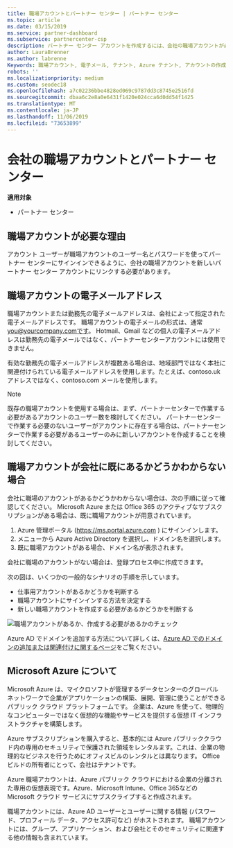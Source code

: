 ```yaml
---
title: 職場アカウントとパートナー センター | パートナー センター
ms.topic: article
ms.date: 03/15/2019
ms.service: partner-dashboard
ms.subservice: partnercenter-csp
description: パートナー センター アカウントを作成するには、会社の職場アカウントが必要です。 Microsoft Azure または Office 365 のアクティブなサブスクリプションがある場合は、既に職場アカウントが用意されています。
author: LauraBrenner
ms.author: labrenne
Keywords: 職場アカウント, 電子メール, テナント, Azure テナント, アカウントの作成, ドメイン名
robots: ''
ms.localizationpriority: medium
ms.custom: seodec18
ms.openlocfilehash: a7c02236bbe4828ed069c9787dd3c8745e2516fd
ms.sourcegitcommit: dbaa6c2e8a0e6431f1420e024cca6d0dd54f1425
ms.translationtype: MT
ms.contentlocale: ja-JP
ms.lasthandoff: 11/06/2019
ms.locfileid: "73653899"
---
```

# <a name="your-company-work-account-and-partner-center"></a>会社の職場アカウントとパートナー センター  

**適用対象**

-  パートナー センター

## <a name="why-you-need-a-work-account"></a>職場アカウントが必要な理由

アカウント ユーザーが職場アカウントのユーザー名とパスワードを使ってパートナー センターにサインインできるように、会社の職場アカウントを新しいパートナー センター アカウントにリンクする必要があります。

## <a name="the-work-account-email-address"></a>職場アカウントの電子メールアドレス

職場アカウントまたは勤務先の電子メールアドレスは、会社によって指定された電子メールアドレスです。 職場アカウントの電子メールの形式は、通常 you@yourcompany.comです。 Hotmail、Gmail などの個人の電子メールアドレスは勤務先の電子メールではなく、パートナーセンターアカウントには使用できません。 

有効な勤務先の電子メールアドレスが複数ある場合は、地域部門ではなく本社に関連付けられている電子メールアドレスを使用します。たとえば、contoso.uk アドレスではなく、contoso.com メールを使用します。

> [!NOTE]  
>  既存の職場アカウントを使用する場合は、まず、パートナーセンターで作業する必要があるアカウントのユーザー数を検討してください。 パートナーセンターで作業する必要のないユーザーがアカウントに存在する場合は、パートナーセンターで作業する必要があるユーザーのみに新しいアカウントを作成することを検討してください。


## <a name="not-sure-if-your-company-already-has-a-work-account"></a>職場アカウントが会社に既にあるかどうかわからない場合

会社に職場のアカウントがあるかどうかわからない場合は、次の手順に従って確認してください。 Microsoft Azure または Office 365 のアクティブなサブスクリプションがある場合は、既に職場アカウントが用意されています。

1.  Azure 管理ポータル (https://ms.portal.azure.com ) にサインインします。
2.  メニューから Azure Active Directory を選択し、ドメイン名を選択します。
3.  既に職場アカウントがある場合、ドメイン名が表示されます。

会社に職場のアカウントがない場合は、登録プロセス中に作成できます。

次の図は、いくつかの一般的なシナリオの手順を示しています。

- 仕事用アカウントがあるかどうかを判断する 
- 職場アカウントにサインインする方法を決定する 
- 新しい職場アカウントを作成する必要があるかどうかを判断する


![職場アカウントがあるか、作成する必要があるかのチェック](images/onboardingAADFlow.png)

Azure AD でドメインを追加する方法について詳しくは、[Azure AD でのドメインの追加または関連付けに関するページ](https://docs.microsoft.com/azure/active-directory/active-directory-add-domain)をご覧ください。

## <a name="about-microsoft-azure"></a>Microsoft Azure について

Microsoft Azure は、マイクロソフトが管理するデータセンターのグローバル ネットワークで企業がアプリケーションの構築、展開、管理に使うことができるパブリック クラウド プラットフォームです。 企業は、Azure を使って、物理的なコンピューターではなく仮想的な機能やサービスを提供する仮想 IT インフラストラクチャを構築します。 

Azure サブスクリプションを購入すると、基本的には Azure パブリッククラウド内の専用のセキュリティで保護された領域をレンタルます。これは、企業の物理的なビジネスを行うためにオフィスビルのレンタルとは異なります。 Office ビルドの所有者にとって、会社はテナントです。 

Azure 職場アカウントは、Azure パブリック クラウドにおける企業の分離された専用の仮想表現です。Azure、Microsoft Intune、Office 365などの Microsoft クラウド サービスにサブスクライブすると作成されます。 

職場アカウントには、Azure AD ユーザーとユーザーに関する情報 (パスワード、プロフィール データ、アクセス許可など) がホストされます。 職場アカウントには、グループ、アプリケーション、および会社とそのセキュリティに関連する他の情報も含まれています。 
